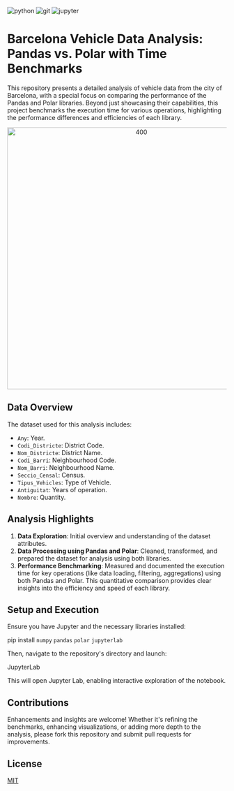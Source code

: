 ![python](https://img.shields.io/badge/Python-3776AB?style=for-the-badge&logo=python&logoColor=white)
![git](https://img.shields.io/badge/GIT-E44C30?style=for-the-badge&logo=git&logoColor=white)
![jupyter](https://img.shields.io/badge/Made%20with-Jupyter-orange?style=for-the-badge&logo=Jupyter)

# Barcelona Vehicle Data Analysis: Pandas vs. Polar with Time Benchmarks

This repository presents a detailed analysis of vehicle data from the city of Barcelona, with a special focus on comparing the performance of the Pandas and Polar libraries. Beyond just showcasing their capabilities, this project benchmarks the execution time for various operations, highlighting the performance differences and efficiencies of each library.

<p align="center">
	<img src="https://images.datacamp.com/image/upload/v1686564840/datarhys_an_absurdist_oil_painting_of_a_cyborg_panda_and_a_cybo_c7deba5e_79f3_498a_ada9_381d6fe0b77a_b943fa043f.png" alt="400" width="600"/>
</p>

## Data Overview

The dataset used for this analysis includes:

- `Any`: Year.
- `Codi_Districte`: District Code.
- `Nom_Districte`: District Name.
- `Codi_Barri`: Neighbourhood Code.
- `Nom_Barri`: Neighbourhood Name.
- `Seccio_Censal`: Census.
- `Tipus_Vehicles`: Type of Vehicle.
- `Antiguitat`: Years of operation.
- `Nombre`: Quantity.

## Analysis Highlights

1. **Data Exploration**: Initial overview and understanding of the dataset attributes.
2. **Data Processing using Pandas and Polar**: Cleaned, transformed, and prepared the dataset for analysis using both libraries.
3. **Performance Benchmarking**: Measured and documented the execution time for key operations (like data loading, filtering, aggregations) using both Pandas and Polar. This quantitative comparison provides clear insights into the efficiency and speed of each library.

## Setup and Execution

Ensure you have Jupyter and the necessary libraries installed:

pip install `numpy` `pandas` `polar` `jupyterlab`


Then, navigate to the repository's directory and launch:

JupyterLab

This will open Jupyter Lab, enabling interactive exploration of the notebook.

## Contributions

Enhancements and insights are welcome! Whether it's refining the benchmarks, enhancing visualizations, or adding more depth to the analysis, please fork this repository and submit pull requests for improvements.

## License

[MIT](https://choosealicense.com/licenses/mit/)
